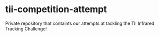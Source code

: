 # tii-competition-attempt
Private repository that containts our attempts at tackling the TII Infrared Tracking Challenge!
